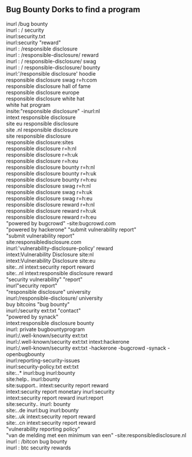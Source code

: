 ## Bug Bounty Dorks to find a program

inurl /bug bounty <br>
inurl : / security <br>
inurl:security.txt <br>
inurl:security "reward" <br>
inurl : /responsible disclosure <br>
inurl : /responsible-disclosure/ reward <br>
inurl : / responsible-disclosure/ swag <br>
inurl : / responsible-disclosure/ bounty <br>
inurl:'/responsible disclosure' hoodie <br>
responsible disclosure swag r=h:com <br>
responsible disclosure hall of fame <br>
responsible disclosure europe <br>
responsible disclosure white hat <br>
white hat program <br>
insite:"responsible disclosure" -inurl:nl <br>
intext responsible disclosure <br>
site eu responsible disclosure <br>
site .nl responsible disclosure <br> 
site responsible disclosure <br>
responsible disclosure:sites <br>
responsible disclosure r=h:nl <br>
responsible disclosure r=h:uk <br>
responsible disclosure r=h:eu <br>
responsible disclosure bounty r=h:nl <br>
responsible disclosure bounty r=h:uk <br>
responsible disclosure bounty r=h:eu <br>
responsible disclosure swag r=h:nl <br>
responsible disclosure swag r=h:uk <br>
responsible disclosure swag r=h:eu <br>
responsible disclosure reward r=h:nl <br>
responsible disclosure reward r=h:uk <br>
responsible disclosure reward r=h:eu <br>
"powered by bugcrowd" -site:bugcrowd.com <br>
"powered by hackerone" "submit vulnerability report" <br>
"submit vulnerability report" <br>
site:responsibledisclosure.com <br>
inurl:'vulnerability-disclosure-policy' reward <br>
intext:Vulnerability Disclosure site:nl <br>
intext:Vulnerability Disclosure site:eu <br>
site:*.*.nl intext:security report reward <br>
site:*.*.nl intext:responsible disclosure reward <br>
"security vulnerability" "report" <br>
inurl"security report" <br>
"responsible disclosure" university <br>
inurl:/responsible-disclosure/ university <br>
buy bitcoins "bug bounty" <br>
inurl:/security ext:txt "contact" <br>
"powered by synack" <br>
intext:responsible disclosure bounty <br>
inurl: private bugbountyprogram <br>
inurl:/.well-known/security ext:txt <br>
inurl:/.well-known/security ext:txt intext:hackerone <br>
inurl:/.well-known/security ext:txt -hackerone -bugcrowd -synack -openbugbounty <br>
inurl:reporting-security-issues <br>
inurl:security-policy.txt ext:txt <br>
site:*.*.* inurl:bug inurl:bounty <br>
site:help.*.* inurl:bounty <br>
site:support.*.* intext:security report reward <br>
intext:security report monetary inurl:security  <br>
intext:security report reward inurl:report <br>
site:security.*.* inurl: bounty <br>
site:*.*.de inurl:bug inurl:bounty <br>
site:*.*.uk intext:security report reward <br>
site:*.*.cn intext:security report reward <br>
"vulnerability reporting policy" <br>
"van de melding met een minimum van een" -site:responsibledisclosure.nl <br>
inurl : /bitcon bug bounty <br>
inurl : btc security rewards <br>
